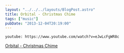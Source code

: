 ```yaml
---
layout: "../../../layouts/BlogPost.astro"
title: Orbital - Christmas Chime
tags: ["music"]
pubDate: "2013-12-04T20:19:00"
---
```


`youtube: https://www.youtube.com/watch?v=eJwLcFgWR8c`

[Orbital - Christmas Chime](https://www.youtube.com/watch?v=eJwLcFgWR8c)
